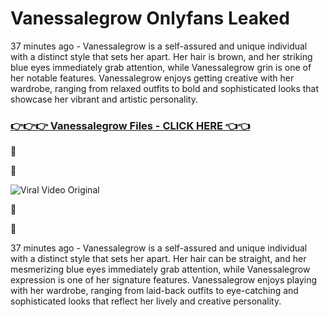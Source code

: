 # Vanessalegrow Onlyfans Leaked

<p>37 minutes ago - Vanessalegrow is a self-assured and unique individual with a distinct style that sets her apart. Her hair is brown, and her striking blue eyes immediately grab attention, while Vanessalegrow grin is one of her notable features. Vanessalegrow enjoys getting creative with her wardrobe, ranging from relaxed outfits to bold and sophisticated looks that showcase her vibrant and artistic personality.</p><p>
<h3><a href="https://fansleaks.com-getfree.pro/vanessalegrow" rel="nofollow">👉👉👉 Vanessalegrow Files - CLICK HERE 👈👈</a></h3>
<p>🔻</p>
<p>🔻</p> <p>
<a href="https://fansleaks.com-getfree.pro/vanessalegrow" rel="nofollow"><img src="https://i.imgur.com/0ZbtXZ5.gif" alt="Viral Video Original" style="max-width: 100%; display: inline-block;" data-target="animated-image.originalImage"></a>
<p>🔻</p>
<p>🔻</p> <p>37 minutes ago - Vanessalegrow is a self-assured and unique individual with a distinct style that sets her apart. Her hair can be straight, and her mesmerizing blue eyes immediately grab attention, while Vanessalegrow expression is one of her signature features. Vanessalegrow enjoys playing with her wardrobe, ranging from laid-back outfits to eye-catching and sophisticated looks that reflect her lively and creative personality.</p>